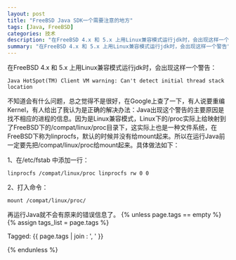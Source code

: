 ```yaml
---
layout: post
title: "FreeBSD Java SDK一个需要注意的地方"
tags: [Java, FreeBSD]
categories: 技术    
description: "在FreeBSD 4.x 和 5.x 上用Linux兼容模式运行jdk时，会出现这样一个警告"
summary: "在FreeBSD 4.x 和 5.x 上用Linux兼容模式运行jdk时，会出现这样一个警告"
---
```

在FreeBSD 4.x 和 5.x 上用Linux兼容模式运行jdk时，会出现这样一个警告：

	Java HotSpot(TM) Client VM warning: Can't detect initial thread stack location
	
不知道会有什么问题，总之觉得不是很好，在Google上查了一下，有人说要重编Kernel，有人给出了我认为是正确的解决办法：Java出现这个警告的主要原因是找不相应的进程的信息。因为是Linux兼容模式，Linux下的/proc实际上给映射到了FreeBSD下的/compat/linux/proc目录下，这实际上也是一种文件系统，在FreeBSD下称为linprocfs，默认的时候并没有给mount起来。所以在运行Java前一定要先把/compat/linux/proc给mount起来。具体做法如下：

1、在/etc/fstab 中添加一行：

	linprocfs /compat/linux/proc linprocfs rw 0 0

2、打入命令：

	mount /compat/linux/proc/

再运行Java就不会有原来的错误信息了。
{% unless page.tags == empty %}
{% assign tags_list = page.tags %}
<p class="tags">
Tagged: {{ page.tags | join : ', ' }}
</p>
{% endunless %}